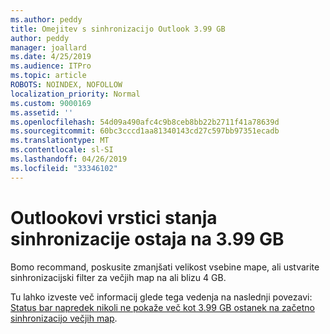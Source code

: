 ```yaml
---
ms.author: peddy
title: Omejitev s sinhronizacijo Outlook 3.99 GB
author: peddy
manager: joallard
ms.date: 4/25/2019
ms.audience: ITPro
ms.topic: article
ROBOTS: NOINDEX, NOFOLLOW
localization_priority: Normal
ms.custom: 9000169
ms.assetid: ''
ms.openlocfilehash: 54d09a490afc4c9b8ceb8bb22b2711f41a78639d
ms.sourcegitcommit: 60bc3cccd1aa81340143cd27c597bb97351ecadb
ms.translationtype: MT
ms.contentlocale: sl-SI
ms.lasthandoff: 04/26/2019
ms.locfileid: "33346102"
---
```

# <a name="outlook-sync-status-bar-remains-at-399-gb"></a>Outlookovi vrstici stanja sinhronizacije ostaja na 3.99 GB
Bomo recommand, poskusite zmanjšati velikost vsebine mape, ali ustvarite sinhronizacijski filter za večjih map na ali blizu 4 GB.

Tu lahko izveste več informacij glede tega vedenja na naslednji povezavi: [Status bar napredek nikoli ne pokaže več kot 3.99 GB ostanek na začetno sinhronizacijo večjih map](https://support.microsoft.com/en-us/help/2738323/status-bar-progress-never-shows-more-than-3-99-gb-remaining-on-initial).